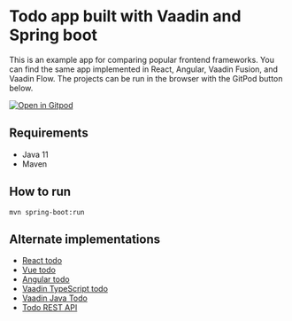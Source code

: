 # Todo app built with Vaadin and Spring boot

This is an example app for comparing popular frontend frameworks. You can find the same app implemented in React, Angular, Vaadin Fusion, and Vaadin Flow. The projects can be run in the browser with the GitPod button below.

[![Open in Gitpod](https://gitpod.io/button/open-in-gitpod.svg)](https://gitpod.io/#https://github.com/marcushellberg/vaadin-flow-todo)

## Requirements

- Java 11
- Maven

## How to run

`mvn spring-boot:run`

## Alternate implementations

- [React todo](https://github.com/marcushellberg/react-todo)
- [Vue todo](https://github.com/marcushellberg/vue-todo)
- [Angular todo](https://github.com/marcushellberg/angular-todo)
- [Vaadin TypeScript todo](https://github.com/marcushellberg/vaadin-typescript-todo)
- [Vaadin Java Todo](https://github.com/marcushellberg/vaadin-java-todo)
- [Todo REST API](https://github.com/marcushellberg/todo-api)
